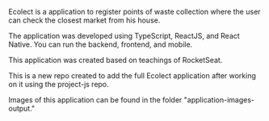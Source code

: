 Ecolect is a application to register points of waste collection where the user can check the closest market from his house.

The application was developed using TypeScript, ReactJS, and React Native. You can run the backend, frontend, and mobile.

This application was created based on teachings of RocketSeat.

This is a new repo created to add the full Ecolect application after working on it using the project-js repo.

Images of this application can be found in the folder "application-images-output."